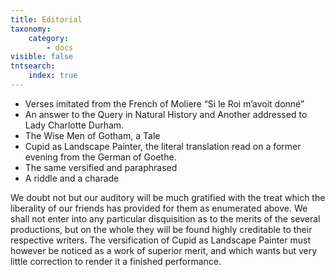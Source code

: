 ```yaml
---
title: Editorial
taxonomy:
    category:
        - docs
visible: false
tntsearch:
    index: true
---
```


* Verses imitated from the French of Moliere “Si le Roi m’avoit donné”
* An answer to the Query in Natural History and Another addressed to Lady Charlotte Durham.
* The Wise Men of Gotham, a Tale
* Cupid as Landscape Painter, the literal translation read on a former evening from the German of Goethe.
* The same versified and paraphrased
* A riddle and a charade

We doubt not but our auditory will be much gratified with the treat which the liberality of our friends has provided for them as enumerated above. We shall not enter into any particular disquisition as to the merits of the several productions, but on the whole they will be found highly creditable to their respective writers. The versification of Cupid as Landscape Painter must however be noticed as a work of superior merit, and which wants but very little correction to render it a finished performance.